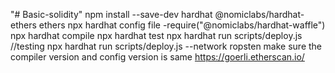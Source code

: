 "# Basic-solidity" 
npm install --save-dev hardhat @nomiclabs/hardhat-ethers ethers
npx hardhat
config file -require("@nomiclabs/hardhat-waffle")
npx hardhat compile
npx hardhat test
npx hardhat run scripts/deploy.js //testing
npx hardhat run scripts/deploy.js --network ropsten
make sure the compiler version and config version is same
https://goerli.etherscan.io/


